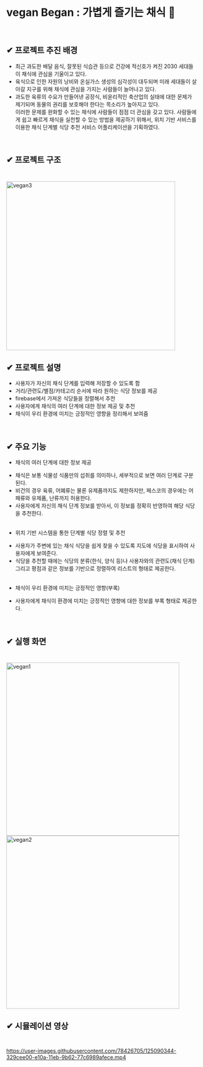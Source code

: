 
# vegan Began : 가볍게 즐기는 채식 &#127807;
<br>

**&#10004; 프로젝트 추진 배경**    
----
* 최근 과도한 배달 음식, 잘못된 식습관 등으로 건강에 적신호가 켜진 2030 세대들이 채식에 관심을 기울이고 있다.  
* 육식으로 인한 자원의 낭비와 온실가스 생성의 심각성이 대두되며 미래 세대들이 살아갈 지구를 위해 채식에 관심을 가지는 사람들이 늘어나고 있다.  
* 과도한 육류의 수요가 만들어낸 공장식, 비윤리적인 축산업의 실태에 대한 문제가 제기되며 동물의 권리를 보호해야 한다는 목소리가 높아지고 있다.  
 이러한 문제를 완화할 수 있는 채식에 사람들이 점점 더 관심을 갖고 있다. 사람들에게 쉽고 빠르게 채식을 실천할 수 있는 방법을 제공하기 위해서, 위치 기반 서비스를 이용한 채식 단계별 식당 추천 서비스 어플리케이션을 기획하였다.<br>
<br>  

**&#10004; 프로젝트 구조** <br><br>  
----
<img width="444" alt="vegan3" src="https://user-images.githubusercontent.com/78426705/125089318-42680280-e109-11eb-8ebf-6ddf58945140.PNG">  
<br>

**&#10004; 프로젝트 설명**<br>
----
* 사용자가 자신의 채식 단계를 입력해 저장할 수 있도록 함<br>
* 거리/관련도/별점/카테고리 순서에 따라 원하는 식당 정보를 제공<br>
* firebase에서 가져온 식당들을 정렬해서 추천<br>
* 사용자에게 채식의 여러 단계에 대한 정보 제공 및 추천<br>
* 채식이 우리 환경에 미치는 긍정적인 영향을 정리해서 보여줌<br>
<br>

**&#10004; 주요 기능**<br>
----
* 채식의 여러 단계에 대한 정보 제공<br>
- 채식은 보통 식물성 식품만의 섭취를 의미하나, 세부적으로 보면 여러 단계로 구분된다.<br>
- 비건의 경우 육류, 어폐류는 물론 유제품까지도 제한하지만, 페스코의 경우에는 어패류와 유제품, 난류까지 허용한다.<br>
- 사용자에게 자신의 채식 단계 정보를 받아서, 이 정보를 정확히 반영하여 해당 식당을 추천한다.<br><br>
 
* 위치 기반 시스템을 통한 단계별 식당 정렬 및 추천<br> 
- 사용자가 주변에 있는 채식 식당을 쉽게 찾을 수 있도록 지도에 식당을 표시하여 사용자에게 보여준다.<br>
- 식당을 추천할 때에는 식당의 분류(한식, 양식 등)나 사용자와의 관련도(채식 단계) 그리고 평점과 같은 정보를 기반으로 정렬하여 리스트의 형태로 제공한다.<br><br>
  
* 채식이 우리 환경에 미치는 긍정적인 영향(부록)<br>
- 사용자에게 채식이 환경에 미치는 긍정적인 영향에 대한 정보를 부록 형태로 제공한다.  
<br>

**&#10004; 실행 화면**<br><br>
----
<img width="455" alt="vegan1" src="https://user-images.githubusercontent.com/78426705/125088294-3e87b080-e108-11eb-8f91-3d5fb21d7072.PNG">  
<img width="455" alt="vegan2" src="https://user-images.githubusercontent.com/78426705/125088298-3fb8dd80-e108-11eb-900a-d6f9e002de7e.PNG">
<br>

**&#10004; 시뮬레이션 영상**<br><br>
----
https://user-images.githubusercontent.com/78426705/125090344-329cee00-e10a-11eb-9b62-77c6989afece.mp4
